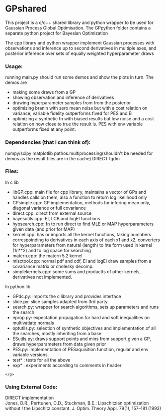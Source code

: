 <h1>GPshared</h1>

<p>This project is a c/c++ shared library and python wrapper to be used for Gaussian Process Global Optimisation. The GPpython folder contains a separate python project for Bayesian Optimization</p>
<p>The cpp library and python wrapper implement Gaussian processes with observations and inference up to second derivatives in multiple axes, and posterior inference over sets of equally weighted hyperparameter draws</p>
<h3>Usage:</h3>
<p>running main.py should run some demos and show the plots in turn. The demos are
<UL>
    <LI> making some draws from a GP</LI>
    <LI> showing observation and inference of derivatives</LI>
    <LI> drawing hyperparameter samples from from the posterior</LI>
    <LI> optimizing branin with zero mean noise but with a cost relation on variance, variable fidelity outperforms fived for PES and EI</LI>
    <LI> optimizing a synthetic fn with biased results but low noise and a cost relation on how close to true the result is. PES with env variable outperforms fixed at any point.</LI>
</UL></p>

<h3>Dependencies (that I can think of):</h3>
<p>numpy/scipy matplotlib pathos.multiprocessing(shouldn't be needed for demos as the result files are in the cache) DIRECT tqdm</p>
    
<h3>Files:</h3>
<p>
    In c lib
<UL>
    <LI> libGP.cpp: main file for cpp library, maintains a vector of GPs and handles calls on them, also a function to return log likelihood only</LI>
    <LI> GPsimple.cpp: GP implementation, methods for infering mean only, diagonal variance or full covariance</LI>
    <LI> direct.cpp: direct from external source</LI>
    <LI> bayesutils.cpp: EI, LCB and logEI functions</LI>
    <LI> hypsearch.cpp: fn to run direct to find MLE or MAP hyperparameters given data (and prior for MAP)</LI>
    <LI> kernel.cpp: has or imports all the kernel functions, taking numnbers correspoinding to derivatives in each axis of each x1 and x2, converters for hyperparameters from  natural (length) to hte form used in kernel (1/l**2) and to log space for searching</LI>
    <LI> matern.cpp: the matern 5.2 kernel</LI>
    <LI> misctool.cpp: normal pdf and cdf, EI and logEI draw samples from a covariance matrix or cholesky decomp.</LI>
    <LI> simplekernels.cpp: some sums and productts of other kernels, derivatives not implemented.</LI>
   </UL>
    In python lib
<UL>
    <LI>   GPdc.py: imports the c library and provides interface</LI>
    <LI>   slice.py: slice samples adapted from 3rd party</LI>
    <LI>   search.py: wrapper for search algorithms, sets up parameters and runs the search</LI>
    <LI>   eprop.py: expectation propagation for hard and soft inequalities on multivatiate normals</LI>
    <LI>   optutils.py: selection of synthetic objectives and implementation of all the searches, mostly inheriting from a base</LI>
    <LI>   ESutils.py: draws support points and mins from support given a GP, draws hyperparameters from data given prior</LI>
    <LI>   PES.py: implementation of PESaquisition function, regular and env variable versions.</LI>
    <LI>   test* : tests for all the above</LI>
    <LI>   exp*  : experiments according to comments in header</LI>
    </UL>
    
    </p>

<h3>Using External Code:</h3>
<p>DIRECT implementation<BR> Jones, D.R., Perttunen, C.D., Stuckman, B.E.: Lipschitzian optimization without 
!    the Lipschitz constant. J. Optim. Theory Appl. 79(1), 157–181 (1993)</p>